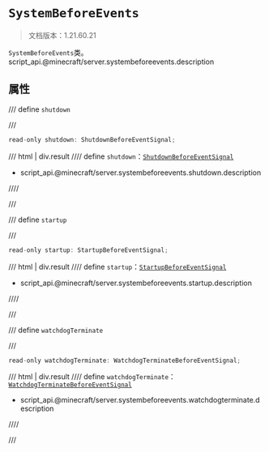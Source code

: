 # `SystemBeforeEvents`

> 文档版本：1.21.60.21

`SystemBeforeEvents`类。script_api.@minecraft/server.systembeforeevents.description

## 属性

/// define
`shutdown`


///

```js
read-only shutdown: ShutdownBeforeEventSignal;
```

/// html | div.result
//// define
`shutdown`：[`ShutdownBeforeEventSignal`](./shutdownbeforeeventsignal.md)

- script_api.@minecraft/server.systembeforeevents.shutdown.description


////

///


/// define
`startup`


///

```js
read-only startup: StartupBeforeEventSignal;
```

/// html | div.result
//// define
`startup`：[`StartupBeforeEventSignal`](./startupbeforeeventsignal.md)

- script_api.@minecraft/server.systembeforeevents.startup.description


////

///


/// define
`watchdogTerminate`


///

```js
read-only watchdogTerminate: WatchdogTerminateBeforeEventSignal;
```

/// html | div.result
//// define
`watchdogTerminate`：[`WatchdogTerminateBeforeEventSignal`](./watchdogterminatebeforeeventsignal.md)

- script_api.@minecraft/server.systembeforeevents.watchdogterminate.description


////

///

